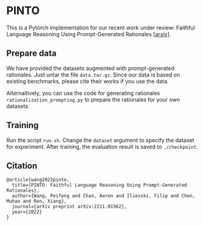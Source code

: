 # PINTO  
This is a Pytorch implementation for our recent work under review: 
Faithful Language Reasoning Using Prompt-Generated Rationales [[arxiv](https://arxiv.org/abs/2211.01562)].

## Prepare data

We have provided the datasets augmented with prompt-generated rationales. Just untar the file `data.tar.gz`. Since our data is based on existing benchmarks, please cite their works if you use the data.

Alternaltively, you can use the code for generating rationales `rationalization_prompting.py` to prepare the rationales for your own datasets. 

## Training
Run the script `run.sh`. Change the `dataset` argument to specify the dataset for experiment. After training, the evaluation result is saved to `./checkpoint`.

## Citation
```
@article{wang2022pinto,
  title={PINTO: Faithful Language Reasoning Using Prompt-Generated Rationales},
  author={Wang, Peifeng and Chan, Aaron and Ilievski, Filip and Chen, Muhao and Ren, Xiang},
  journal={arXiv preprint arXiv:2211.01562},
  year={2022}
}
```
